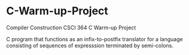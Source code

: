# C-Warm-up-Project
Compiler Construction CSCI 364 C Warm-up Project

C program that functions as an infix-to-postfix translator for a language consisting of sequences of expresssion terminated by semi-colons.
